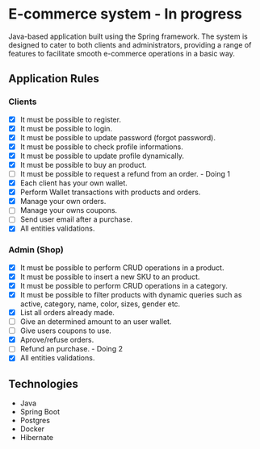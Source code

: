 # E-commerce system - In progress

Java-based application built using the Spring framework. The system is designed to cater to both clients and administrators, providing a range of features to facilitate smooth e-commerce operations in a basic way.

## Application Rules

### Clients

- [x] It must be possible to register.
- [x] It must be possible to login.
- [x] It must be possible to update password (forgot password).
- [x] It must be possible to check profile informations.
- [x] It must be possible to update profile dynamically.
- [x] It must be possible to buy an product.
- [ ] It must be possible to request a refund from an order. - Doing 1
- [x] Each client has your own wallet.
- [x] Perform Wallet transactions with products and orders.
- [x] Manage your own orders.
- [ ] Manage your owns coupons.
- [ ] Send user email after a purchase.
- [x] All entities validations.

### Admin (Shop)

- [x] It must be possible to perform CRUD operations in a product.
- [x] It must be possible to insert a new SKU to an product.
- [x] It must be possible to perform CRUD operations in a category.
- [x] It must be possible to filter products with dynamic queries such as active, category, name, color, sizes, gender etc.
- [x] List all orders already made.
- [ ] Give an determined amount to an user wallet.
- [ ] Give users coupons to use.
- [x] Aprove/refuse orders.
- [ ] Refund an purchase. - Doing 2
- [x] All entities validations.

## Technologies

- Java
- Spring Boot
- Postgres
- Docker
- Hibernate